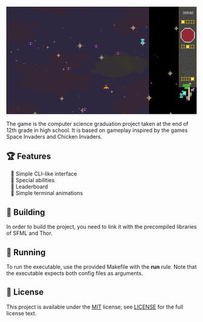 <!--- insert project logo here -->
![](./resources/screenshot.png)

<!--- general description of the project -->
The game is the computer science graduation project taken at the end of 12th grade in high school. It is based on gameplay inspired by the games Space Invaders and Chicken Invaders.

## :trophy: Features
  &nbsp;&nbsp; :small_orange_diamond: Simple CLI-like interface  
  &nbsp;&nbsp; :small_orange_diamond: Special abilities  
  &nbsp;&nbsp; :small_orange_diamond: Leaderboard  
  &nbsp;&nbsp; :small_orange_diamond: Simple terminal animations

## :hammer: Building
In order to build the project, you need to link it with the precompiled libraries of SFML and Thor.

## :running: Running
To run the executable, use the provided Makefile with the **run** rule. Note that the executable expects both config files as arguments.

## :page_facing_up: License
This project is available under the [MIT][ref-mit] license; see [LICENSE](LICENSE) for the full license text.

[ref-mit]:              https://opensource.org/licenses/MIT
